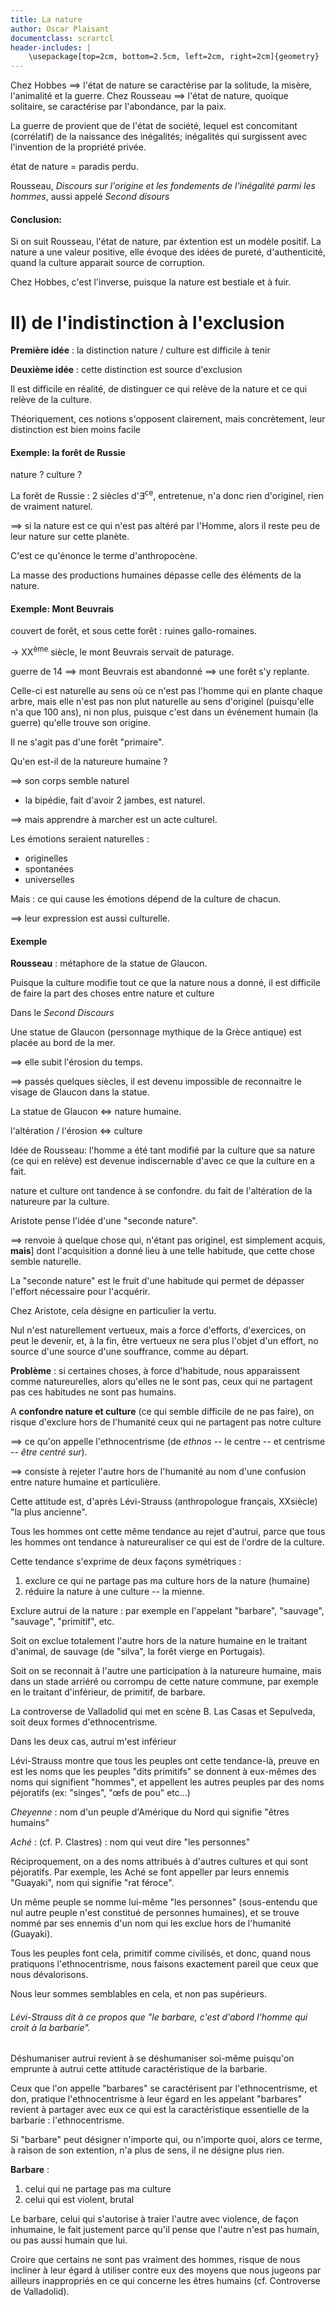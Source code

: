 ```yaml
---
title: La nature
author: Oscar Plaisant
documentclass: scrartcl
header-includes: |
    \usepackage[top=2cm, bottom=2.5cm, left=2cm, right=2cm]{geometry}
---
```


Chez Hobbes $\implies$ l'état de nature se caractérise par la solitude, la misère, l'animalité et la guerre.
Chez Rousseau $\implies$ l'état de nature, quoique solitaire, se caractérise par l'abondance, par la paix.

La guerre de provient que de l'état de société, lequel est concomitant (corrélatif) de la naissance des inégalités; inégalités qui surgissent avec l'invention de la propriété privée.

état de nature = paradis perdu.

Rousseau, _Discours sur l'origine et les fondements de l'inégalité parmi les hommes_, aussi appelé _Second disours_

#### Conclusion:

Si on suit Rousseau, l'état de nature, par éxtention est un modèle positif. La nature a une valeur positive, elle évoque des idées de pureté, d'authenticité, quand la culture apparait source de corruption.

Chez Hobbes, c'est l'inverse, puisque la nature est bestiale et à fuir.


# II) de l'indistinction à l'exclusion

**Première idée** : la distinction nature / culture est difficile à tenir

**Deuxième idée** : cette distinction est source d'exclusion

Il est difficile en réalité, de distinguer ce qui relève de la nature et ce qui relève de la culture.

Théoriquement, ces notions s'opposent clairement, mais concrètement, leur distinction est bien moins facile

#### Exemple: la forêt de Russie

nature ? culture ?

La forêt de Russie : 2 siècles d'$\exists^\text{ce}$, entretenue, n'a donc rien d'originel, rien de vraiment naturel.

$\implies$ si la nature est ce qui n'est pas altéré par l'Homme, alors il reste peu de leur nature sur cette planète.

C'est ce qu'énonce le terme d'anthropocène.

La masse des productions humaines dépasse celle des éléments de la nature.

#### Exemple: Mont Beuvrais

couvert de forêt, et sous cette forêt : ruines gallo-romaines.

$\longrightarrow$ XX$^\text{ème}$ siècle, le mont Beuvrais servait de paturage.

guerre de 14 $\implies$ mont Beuvrais est abandonné $\implies$ une forêt s'y replante.

Celle-ci est naturelle au sens où ce n'est pas l'homme qui en plante chaque arbre, mais elle n'est pas non plut naturelle au sens d'originel (puisqu'elle n'a que 100 ans), ni non plus, puisque c'est dans un événement humain (la guerre) qu'elle trouve son origine.

Il ne s'agit pas d'une forêt "primaire".

Qu'en est-il de la natureure humaine ?

$\implies$ son corps semble naturel

 - la bipédie, fait d'avoir 2 jambes, est naturel.

$\implies$ mais apprendre à marcher est un acte culturel.


Les émotions seraient naturelles :
 - originelles
 - spontanées
 - universelles

Mais : ce qui cause les émotions dépend de la culture de chacun.

$\implies$ leur expression est aussi culturelle.

#### Exemple
**Rousseau** : métaphore de la statue de Glaucon.

Puisque la culture modifie tout ce que la nature nous a donné, il est difficile de faire la part des choses entre nature et culture

Dans le _Second Discours_


Une statue de Glaucon (personnage mythique de la Grèce antique) est placée au bord de la mer.

$\implies$ elle subit l'érosion du temps.

$\implies$ passés quelques siècles, il est devenu impossible de reconnaitre le visage de Glaucon dans la statue.

La statue de Glaucon $\iff$ nature humaine.

l'altération / l'érosion $\iff$ culture

Idée de Rousseau: l'homme a été tant modifié par la culture que sa nature (ce qui en relève) est devenue indiscernable d'avec ce que la culture en a fait.

nature et culture ont tandence à se confondre. du fait de l'altération de la natureure par la culture. 

Aristote pense l'idée d'une "seconde nature".

$\implies$ renvoie à quelque chose qui, n'étant pas originel, est simplement acquis, **mais**] dont l'acquisition a donné lieu à une telle habitude, que cette chose semble naturelle.

La "seconde nature" est le fruit d'une habitude qui permet de dépasser l'effort nécessaire pour l'acquérir.

Chez Aristote, cela désigne en particulier la vertu.

Nul n'est naturellement vertueux, mais a force d'efforts, d'exercices, on peut le devenir, et, à la fin, être vertueux ne sera plus l'objet d'un effort, no source d'une source d'une souffrance, comme au départ.

**Problème** : si certaines choses, à force d'habitude, nous apparaissent comme natureurelles, alors qu'elles ne le sont pas, ceux qui ne partagent pas ces habitudes ne sont pas humains.

A **confondre nature et culture** (ce qui semble difficile de ne pas faire), on risque d'exclure hors de l'humanité ceux qui ne partagent pas notre culture

$\implies$ ce qu'on appelle l'ethnocentrisme (de _ethnos_ -- le centre -- et centrisme -- _être centré sur_).

$\implies$ consiste à rejeter l'autre hors de l'humanité au nom d'une confusion entre nature humaine et particulière.

Cette attitude est, d'après Lévi-Strauss (anthropologue français, XXsiècle) "la plus ancienne".

Tous les hommes ont cette même tendance au rejet d'autrui, parce que tous les hommes ont tendance à natureuraliser ce qui est de l'ordre de la culture.

Cette tendance s'exprime de deux façons symétriques :
 1. exclure ce qui ne partage pas ma culture hors de la nature (humaine)
 2. réduire la nature à une culture -- la mienne.

Exclure autrui de la nature : par exemple en l'appelant "barbare", "sauvage", "sauvage", "primitif", etc.

Soit on exclue totalement l'autre hors de la nature humaine en le traitant d'animal, de sauvage (de "silva", la forêt vierge en Portugais).

Soit on se reconnait à l'autre une participation à la natureure humaine, mais dans un stade arriéré ou corrompu de cette nature commune, par exemple en le traitant d'inférieur, de primitif, de barbare.

La controverse de Valladolid qui met en scène B. Las Casas et Sepulveda, soit deux formes d'ethnocentrisme.

Dans les deux cas, autrui m'est inférieur

Lévi-Strauss montre que tous les peuples ont cette tendance-là, preuve en est les noms que les peuples "dits primitifs" se donnent à eux-mêmes des noms qui signifient "hommes", et appellent les autres peuples par des noms péjoratifs (ex: "singes", "œfs de pou" etc...)

_Cheyenne_ : nom d'un peuple d'Amérique du Nord qui signifie "êtres humains"

_Aché_ : (cf. P. Clastres) : nom qui veut dire "les personnes"

Réciproquement, on a des noms attribués à d'autres cultures et qui sont péjoratifs. Par exemple, les Aché se font appeller par leurs ennemis "Guayaki", nom qui signifie "rat féroce".

Un même peuple se nomme lui-même "les personnes" (sous-entendu que nul autre peuple n'est constitué de personnes humaines), et se trouve nommé par ses ennemis d'un nom qui les exclue hors de l'humanité (Guayaki).

Tous les peuples font cela, primitif comme civilisés, et donc, quand nous pratiquons l'ethnocentrisme, nous faisons exactement pareil que ceux que nous dévalorisons.

Nous leur sommes semblables en cela, et non pas supérieurs.

###### Lévi-Strauss dit à ce propos que "le barbare, c'est d'abord l'homme qui croit à la barbarie".

Déshumaniser autrui revient à se déshumaniser soi-même puisqu'on emprunte à autrui cette attitude caractéristique de la barbarie.

Ceux que l'on appelle "barbares" se caractérisent par l'ethnocentrisme, et don, pratique l'ethnocentrisme à leur égard en les appelant "barbares" revient à partager avec eux ce qui est la caractéristique essentielle de la barbarie : l'ethnocentrisme.

Si "barbare" peut désigner n'importe qui, ou n'importe quoi, alors ce terme, à raison de son extention, n'a plus de sens, il ne désigne plus rien.

**Barbare** : 
 1. celui qui ne partage pas ma culture
 2. celui qui est violent, brutal

Le barbare, celui qui s'autorise à traier l'autre avec violence, de façon inhumaine, le fait justement parce qu'il pense que l'autre n'est pas humain, ou pas aussi humain que lui.

Croire que certains ne sont pas vraiment des hommes, risque de nous incliner à leur égard à utiliser contre eux des moyens que nous jugeons par ailleurs inappropriés en ce qui concerne les êtres humains (cf. Controverse de Valladolid).





